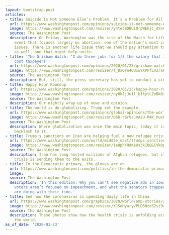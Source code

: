 ```yaml
---
layout: bootstrap-post
articles:
- title: Suicide Is Not Someone Else’s Problem. It’s a Problem for All of Us.
  url: https://www.washingtonpost.com/opinions/suicide-is-not-someone-elses-problem-its-a-problem-for-all-of-us/2020/01/23/d420c48c-38a4-11ea-bb7b-265f4554af6d_story.html
  image: https://www.washingtonpost.com/resizer/y4te38DBUiOrpWEkjC_dYoCPlas=/1440x0/smart/arc-anglerfish-washpost-prod-washpost.s3.amazonaws.com/public/24BZYZB5WQI6VCDSLX3JQ6C2JY.jpg
  source: The Washington Post
  description: On Friday, Washington was the site of the March for Life, an annual
    event that focuses largely on abortion, one of the nation’s most controversial
    issues. There is another life issue that we should pay attention to this year
    as well, one that might help unite…
- title: 'The Grisham Watch: ‘I do three jobs for 1/3 the salary that it would normally
    cost taxpayers’'
  url: https://www.washingtonpost.com/opinions/2020/01/23/grisham-watch-i-do-three-jobs-13-salary-that-it-would-normally-cost-taxpayers/
  image: https://www.washingtonpost.com/resizer/t_8xOrn4OUxwYXPFfLVZraHe2CI=/1440x0/smart/arc-anglerfish-washpost-prod-washpost.s3.amazonaws.com/public/SG5IUPACJII6VA2BZQ644UXH3Y.jpg
  source: The Washington Post
  description: But, still, the press secretary has yet to conduct a single press briefing.
- title: Happy Hour Roundup
  url: https://www.washingtonpost.com/opinions/2020/01/23/happy-hour-roundup/
  image: https://www.washingtonpost.com/resizer/nyUkJjJuIl_b1kytLZeBkQyN_uU=/1484x0/arc-anglerfish-washpost-prod-washpost.s3.amazonaws.com/public/343LUFB5FEI6VL7CBEHLG63AWE.jpg
  source: The Washington Post
  description: Our nightly wrap-up of news and opinion.
- title: The world is de-globalizing. Trump set the example.
  url: https://www.washingtonpost.com/opinions/global-opinions/the-world-is-de-globalizing-trump-set-the-example/2020/01/23/0c785696-3e23-11ea-8872-5df698785a4e_story.html
  image: https://www.washingtonpost.com/resizer/D6h-r6rVsJVAJU-M4K_nuxHmEz4=/1440x0/smart/arc-anglerfish-washpost-prod-washpost.s3.amazonaws.com/public/XW7G3MB6FQI6VCDSLX3JQ6C2JY.jpg
  source: The Washington Post
  description: Where globalization was once the main topic, today it is the populist
    backlash to it.
- title: Trump's sanctions on Iran are helping fuel a new refugee crisis — in Turkey
  url: https://www.washingtonpost.com/world/middle_east/trumps-sanctions-on-iran-are-helping-fuel-a-new-refugee-crisis--in-turkey/2020/01/23/6cba6b14-0568-11ea-9118-25d6bd37dfb1_story.html
  image: https://www.washingtonpost.com/resizer/IeHphYHdKeUs3k10QGCVk0pBrwE=/1440x0/smart/arc-anglerfish-washpost-prod-washpost.s3.amazonaws.com/public/LG3YL7BA4II6VMBU3Z64FNIZTM.jpg
  source: The Washington Post
  description: Iran has long hosted millions of Afghan refugees, but its economic
    crisis is sending them to the exits.
- title: In the Democratic primary, the gloves are on
  url: https://www.washingtonpost.com/politics/in-the-democratic-primary-the-gloves-are-on/2020/01/23/e1aa243f-5808-4e51-abe1-450e579bb385_story.html
  image: 
  source: The Washington Post
  description: 'In this edition: Why you can’t see negative ads in Iowa, why Democratic
    voters aren’t focused on impeachment, and what the senators trapped in Washington
    are doing with their time.'
- title: See how the coronavirus is upending daily life in China
  url: https://www.washingtonpost.com/graphics/2020/world/amp-stories/scenes-from-china-s-deadly-coronavirus-crisis/
  image: https://www.washingtonpost.com/resizer/XJSoHyaryVPLOSNzeS2si9wDcG4=/1200x630/filters:focal(978x677:1987x1374):quality(100)/arc-anglerfish-washpost-prod-washpost/MCU2HTB6DII6VL7CBEHLG63AWE.jpg
  source: The Washington Post
  description: These photos show how the health crisis is unfolding across China and
    the world.
as_of_date: '2020-01-23'
---
```


